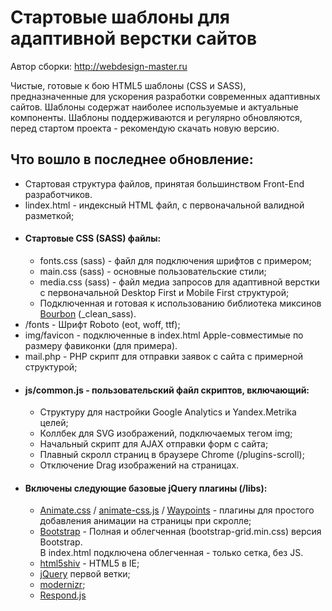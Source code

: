 <h1>Стартовые шаблоны для адаптивной верстки сайтов</h1>

Автор сборки: <a href="webdesign-master.ru" target="_blank">http://webdesign-master.ru</a>

Чистые, готовые к бою HTML5 шаблоны (CSS и SASS), предназначенные для ускорения разработки современных адаптивных сайтов. Шаблоны содержат наиболее используемые и актуальные компоненты.
Шаблоны поддерживаются и регулярно обновляются, перед стартом проекта - рекомендую скачать новую версию.

<h2>Что вошло в последнее обновление:</h2>

<ul>
	<li>Стартовая структура файлов, принятая большинством Front-End разработчиков.</li>
	<li>lindex.html - индексный HTML файл, с первоначальной валидной разметкой;</li>
	<li>
		<h4>Стартовые CSS (SASS) файлы:</h4>
		<ul>
			<li>fonts.css (sass) - файл для подключения шрифтов с примером;</li>
			<li>main.css (sass) - основные пользовательские стили;</li>
			<li>media.css (sass) - файл медиа запросов для адаптивной верстки с первоначальной Desktop First и Mobile First структурой;</li>
			<li>Подключенная и готовая к использованию библиотека миксинов <a href="http://bourbon.io/" target="_blank">Bourbon</a> (_clean_sass).</li>
		</ul>
	</li>
	<li>/fonts - Шрифт Roboto (eot, woff, ttf);</li>
	<li>img/favicon - подключенные в index.html Apple-совместимые по размеру фавиконки (для примера).</li>
	<li>mail.php - PHP скрипт для отправки заявок с сайта с примерной структурой;</li>
	<li>
		<h4>js/common.js - пользовательский файл скриптов, включающий:</h4>
		<ul>
		 	<li>Структуру для настройки Google Analytics и Yandex.Metrika целей;</li>
		 	<li>Коллбек для SVG изображений, подключаемых тегом img;</li>
		 	<li>Начальный скрипт для AJAX отправки форм с сайта;</li>
		 	<li>Плавный скролл страниц в браузере Chrome (/plugins-scroll);</li>
		 	<li>Отключение Drag изображений на страницах.</li>
		</ul>
	</li>
	<li>
		<h4>Включены следующие базовые jQuery плагины (/libs):</h4>
		<ul>
			<li><a href="http://daneden.github.io/animate.css/" target="_blank">Animate.css</a> / <a href="http://webdesign-master.ru" target="_blank">animate-css.js</a> / <a href="http://imakewebthings.com/waypoints/" target="_blank">Waypoints</a> - плагины для простого добавления анимации на страницы при скролле;</li>
			<li><a href="http://getbootstrap.com/" target="_blank">Bootstrap</a> - Полная и облегченная (bootstrap-grid.min.css) версия Bootstrap.
				<br>В index.html подключена облегченная - только сетка, без JS.</li>
			<li><a href="https://github.com/aFarkas/html5shiv" target="_blank">html5shiv</a> - HTML5 в IE;</li>
			<li><a href="https://jquery.com" target="_blank">jQuery</a> первой ветки;</li>
			<li><a href="http://modernizr.com" target="_blank">modernizr</a>;</li>
			<li><a href="https://github.com/scottjehl/Respond" target="_blank">Respond.js</a></li>
		</ul>
	</li>
</ul>
